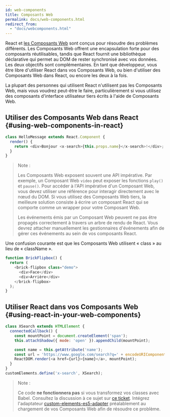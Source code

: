 ```yaml
---
id: web-components
title: Composants Web
permalink: docs/web-components.html
redirect_from:
  - "docs/webcomponents.html"
---
```


React et [les Composants Web](https://developer.mozilla.org/fr/docs/Web/Web_Components) sont conçus pour résoudre des problèmes différents. Les Composants Web offrent une encapsulation forte pour des composants réutilisables, tandis que React fournit une bibliothèque déclarative 
qui permet au DOM de rester synchronisé avec vos données. Les deux objectifs sont complémentaires. En tant que développeur, vous être libre d'utiliser React dans vos Composants Web, ou bien d'utiliser des Composants Web dans React, ou encore les deux à la fois.

La plupart des personnes qui utilisent React n'utilisent pas les Composants Web, mais vous voudrez peut-être le faire, particulièrement si vous utilisez des composants d'interface utilisateur tiers écrits à l'aide de Composants Web.

## Utiliser des Composants Web dans React {#using-web-components-in-react}

```javascript
class HelloMessage extends React.Component {
  render() {
    return <div>Bonjour <x-search>{this.props.name}</x-search>!</div>;
  }
}
```

> Note :
>
> Les Composants Web exposent souvent une API impérative. Par exemple, un Composant Web `video` peut exposer les fonctions `play()` et `pause()`. Pour accéder à l'API impérative d'un Composant Web, vous devez utiliser une référence pour interagir directement avec le nœud du DOM. Si vous utilisez des Composants Web tiers, la meilleure solution consiste à écrire un composant React qui se comporte comme un wrapper pour votre Composant Web.
>
> Les événements émis par un Composant Web peuvent ne pas être propagés correctement à travers un arbre de rendu de React.
> Vous devrez attacher manuellement les gestionnaires d'événements afin de gérer ces événements au sein de vos composants React.

Une confusion courante est que les Composants Web utilisent « class » au lieu de « className ».

```javascript
function BrickFlipbox() {
  return (
    <brick-flipbox class="demo">
      <div>Face</div>
      <div>Arrière</div>
    </brick-flipbox>
  );
}
```

## Utiliser React dans vos Composants Web {#using-react-in-your-web-components}

```javascript
class XSearch extends HTMLElement {
  connectedCallback() {
    const mountPoint = document.createElement('span');
    this.attachShadow({ mode: 'open' }).appendChild(mountPoint);

    const name = this.getAttribute('name');
    const url = 'https://www.google.com/search?q=' + encodeURIComponent(name);
    ReactDOM.render(<a href={url}>{name}</a>, mountPoint);
  }
}
customElements.define('x-search', XSearch);
```

> Note :
>
> Ce code **ne fonctionnera pas** si vous transformez vos classes avec Babel. Consultez la discussion à ce sujet sur [ce ticket](https://github.com/w3c/webcomponents/issues/587).
> Intégrez l'adaptateur [custom-elements-es5-adapter](https://github.com/webcomponents/webcomponentsjs#custom-elements-es5-adapterjs) préalablement au chargement de vos Composants Web afin de résoudre ce problème.
